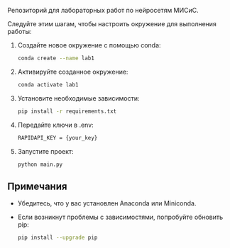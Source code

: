 Репозиторий для лабораторных работ по нейросетям МИСиС.

Следуйте этим шагам, чтобы настроить окружение для выполнения работы:

1. Создайте новое окружение с помощью conda:

   ```bash
   conda create --name lab1
   ```

2. Активируйте созданное окружение:

   ```bash
   conda activate lab1
   ```

3. Установите необходимые зависимости:

   ```bash
   pip install -r requirements.txt
   ```

4. Передайте ключи в .env:

   ```bash
   RAPIDAPI_KEY = {your_key}
   ```

5. Запустите проект:

   ```bash
   python main.py
   ```

## Примечания

- Убедитесь, что у вас установлен Anaconda или Miniconda.
- Если возникнут проблемы с зависимостями, попробуйте обновить pip:

  ```bash
  pip install --upgrade pip
  ```
